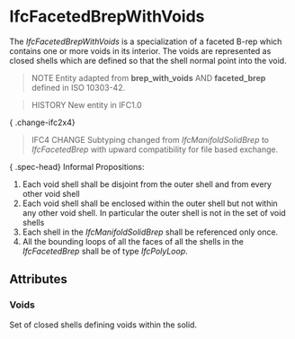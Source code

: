 # IfcFacetedBrepWithVoids

The _IfcFacetedBrepWithVoids_ is a specialization of a faceted B-rep which contains one or more voids in its interior. The voids are represented as closed shells which are defined so that the shell normal point into the void.

> NOTE  Entity adapted from **brep_with_voids** AND **faceted_brep** defined in ISO 10303-42.

> HISTORY  New entity in IFC1.0

{ .change-ifc2x4}
> IFC4 CHANGE  Subtyping changed from _IfcManifoldSolidBrep_ to _IfcFacetedBrep_ with upward compatibility for file based exchange.

 

{ .spec-head}
Informal Propositions:

1. Each void shell shall be disjoint from the outer shell and from every other void shell 
2. Each void shell shall be enclosed within the outer shell but not within any other void shell. In particular the outer shell is not in the set of void shells 
3. Each shell in the _IfcManifoldSolidBrep_ shall be referenced only once. 
4. All the bounding loops of all the faces of all the shells in the _IfcFacetedBrep_ shall be of type _IfcPolyLoop_.

## Attributes

### Voids
Set of closed shells defining voids within the solid.
